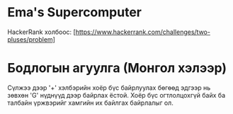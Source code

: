 # Ema's Supercomputer

HackerRank холбоос: [https://www.hackerrank.com/challenges/two-pluses/problem]

# Бодлогын агуулга (Монгол хэлээр)

Сүлжээ дээр '+' хэлбэрийн хоёр бүс байрлуулах бөгөөд эдгээр нь зөвхөн 'G' нүднүүд дээр байрлах ёстой. Хоёр бүс огтлолцохгүй байх ба талбайн үржвэрийг хамгийн их байлгах байрлалыг ол.